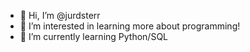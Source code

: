 - 👋 Hi, I’m @jurdsterr
- 👀 I’m interested in learning more about programming!
- 🌱 I’m currently learning Python/SQL


<!---
jurdsterr/jurdsterr is a ✨ special ✨ repository because its `README.md` (this file) appears on your GitHub profile.
You can click the Preview link to take a look at your changes.
--->
